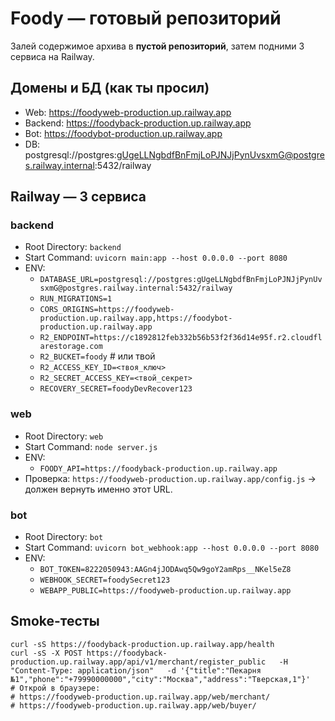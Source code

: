 # Foody — готовый репозиторий

Залей содержимое архива в **пустой репозиторий**, затем подними 3 сервиса на Railway.

## Домены и БД (как ты просил)
- Web: https://foodyweb-production.up.railway.app
- Backend: https://foodyback-production.up.railway.app
- Bot: https://foodybot-production.up.railway.app
- DB: postgresql://postgres:gUgeLLNgbdfBnFmjLoPJNJjPynUvsxmG@postgres.railway.internal:5432/railway

## Railway — 3 сервиса

### backend
- Root Directory: `backend`
- Start Command: `uvicorn main:app --host 0.0.0.0 --port 8080`
- ENV:
  - `DATABASE_URL=postgresql://postgres:gUgeLLNgbdfBnFmjLoPJNJjPynUvsxmG@postgres.railway.internal:5432/railway`
  - `RUN_MIGRATIONS=1`
  - `CORS_ORIGINS=https://foodyweb-production.up.railway.app,https://foodybot-production.up.railway.app`
  - `R2_ENDPOINT=https://c1892812feb332b56b53f2f36d14e95f.r2.cloudflarestorage.com`
  - `R2_BUCKET=foody`  # или твой
  - `R2_ACCESS_KEY_ID=<твоя_ключ>`
  - `R2_SECRET_ACCESS_KEY=<твой_секрет>`
  - `RECOVERY_SECRET=foodyDevRecover123`

### web
- Root Directory: `web`
- Start Command: `node server.js`
- ENV:
  - `FOODY_API=https://foodyback-production.up.railway.app`
- Проверка: `https://foodyweb-production.up.railway.app/config.js` → должен вернуть именно этот URL.

### bot
- Root Directory: `bot`
- Start Command: `uvicorn bot_webhook:app --host 0.0.0.0 --port 8080`
- ENV:
  - `BOT_TOKEN=8222050943:AAGn4jJODAwq5Qw9goY2amRps__NKel5eZ8`
  - `WEBHOOK_SECRET=foodySecret123`
  - `WEBAPP_PUBLIC=https://foodyweb-production.up.railway.app`

## Smoke-тесты
```
curl -sS https://foodyback-production.up.railway.app/health
curl -sS -X POST https://foodyback-production.up.railway.app/api/v1/merchant/register_public   -H "Content-Type: application/json"   -d '{"title":"Пекарня №1","phone":"+79990000000","city":"Москва","address":"Тверская,1"}'
# Открой в браузере:
# https://foodyweb-production.up.railway.app/web/merchant/
# https://foodyweb-production.up.railway.app/web/buyer/
```
